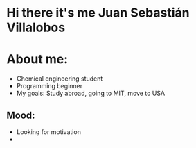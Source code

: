 # Hi there it's me Juan Sebastián Villalobos


# About me:
- Chemical engineering student
- Programming beginner
- My goals: Study abroad, going to MIT, move to USA
## Mood:
- Looking for motivation
- 


<!--
**jvillalobos24/Jvillalobos24** is a ✨ _special_ ✨ repository because its `README.md` (this file) appears on your GitHub profile.

Here are some ideas to get you started:
- 🔭 I’m currently working on:
- 🌱 I’m currently learning ...
- 👯 I’m looking to collaborate on ...
- 🤔 I’m looking for help with ...
- 💬 Ask me about ...
- 📫 How to reach me: ...
- 😄 Pronouns: ...
- ⚡ Fun fact: ...
-->
